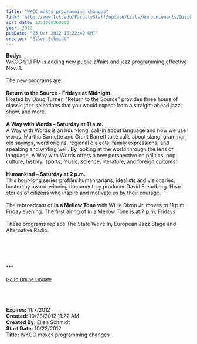 ```yaml
---
title: "WKCC makes programming changes"
link: "http://www.kcc.edu/FacultyStaff/update/Lists/Announcements/DispForm.aspx?ID=864"
sort_date: 1351009360000
year: 2012
pubDate: "23 Oct 2012 16:22:40 GMT"
creator: "Ellen Schmidt"
---
```


<div><b>Body:</b> <div class="ExternalClassE403412C70C84271A99B049E1CA90D2B"><div>WKCC 91.1 FM is adding new public affairs and jazz programming effective Nov. 1.</div>
<div> </div>
<div>The new programs are: </div>
<div> </div>
<div><strong>Return to the Source - Fridays at Midnight<br /></strong>Hosted by Doug Turner, &quot;Return to the Source&quot; provides three hours of classic jazz selections that you would expect from a straight-ahead jazz show, and more. </div>
<div> </div>
<div><strong>A Way with Words – Saturday at 11 a.m.<br /></strong>A Way with Words is an hour-long, call-in about language and how we use words. Martha Barnette and Grant Barrett take calls about slang, grammar, old sayings, word origins, regional dialects, family expressions, and speaking and writing well. By looking at the world through the lens of language, A Way with Words offers a new perspective on politics, pop culture, history, sports, music, science, literature, and foreign cultures. </div>
<div><br /><strong>Humankind – Saturday at 2 p.m.<br /></strong>This hour-long series profiles humanitarians, idealists and visionaries, hosted by award-winning documentary producer David Freudberg. Hear stories of citizens who inspire and motivate us by their courage.</div>
<div> </div>
<div>The rebroadcast of <strong>In a Mellow Tone</strong> with Willie Dixon Jr. moves to 11 p.m. Friday evening. The first airing of In a Mellow Tone is at 7 p.m. Fridays.</div>
<div> </div>
<div>These programs replace The State We’re In, European Jazz Stage and Alternative Radio.</div>
<div> </div>
<div> </div>
<div>
<div> </div>
<div>
<div>
<div> </div>
<div> </div>
<div>
<div><font size="2">***</font></div>
<div><font size="2"></font> </div>
<div><font size="2"><a href="/FacultyStaff/update/Pages/dailyupdate.aspx">Go to Online Update</a> 
<div> </div>
<div>
<div><font color="#003768" size="2"></font><font size="2"></font> </div></font><br /></div></div></div></div></div></div>
<div> </div></div></div>
<div><b>Expires:</b> 11/7/2012</div>
<div><b>Created:</b> 10/23/2012 11:22 AM</div>
<div><b>Created By:</b> Ellen Schmidt</div>
<div><b>Start Date:</b> 10/23/2012</div>
<div><b>Title:</b> WKCC makes programming changes</div>
